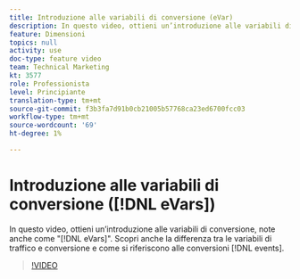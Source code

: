 ```yaml
---
title: Introduzione alle variabili di conversione (eVar)
description: In questo video, ottieni un’introduzione alle variabili di conversione, note anche come "eVar". Scopri anche la differenza tra le variabili di traffico e conversione e come si relazionano agli eventi di conversione.
feature: Dimensioni
topics: null
activity: use
doc-type: feature video
team: Technical Marketing
kt: 3577
role: Professionista
level: Principiante
translation-type: tm+mt
source-git-commit: f3b3fa7d91b0cb21005b57768ca23ed6700fcc03
workflow-type: tm+mt
source-wordcount: '69'
ht-degree: 1%

---
```



# Introduzione alle variabili di conversione ([!DNL eVars])

In questo video, ottieni un’introduzione alle variabili di conversione, note anche come &quot;[!DNL eVars]&quot;. Scopri anche la differenza tra le variabili di traffico e conversione e come si riferiscono alle conversioni [!DNL events].

>[!VIDEO](https://video.tv.adobe.com/v/28759/?quality=12)
